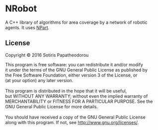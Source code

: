 # NRobot
A C++ library of algorithms for area coverage by a network of robotic agents. It uses [NPart](https://github.com/sotpapathe/NPart).

## License
Copyright © 2016 Sotiris Papatheodorou

This program is free software: you can redistribute it and/or modify <br>
it under the terms of the GNU General Public License as published by <br>
the Free Software Foundation, either version 3 of the License, or <br>
(at your option) any later version. <br>
 <br>
This program is distributed in the hope that it will be useful, <br>
but WITHOUT ANY WARRANTY; without even the implied warranty of <br>
MERCHANTABILITY or FITNESS FOR A PARTICULAR PURPOSE.  See the <br>
GNU General Public License for more details. <br>
 <br>
You should have received a copy of the GNU General Public License <br>
along with this program.  If not, see <http://www.gnu.org/licenses/>. <br>
